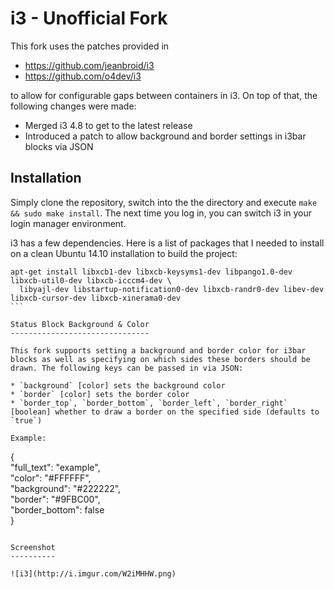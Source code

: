 i3 - Unofficial Fork
=====================

This fork uses the patches provided in

* https://github.com/jeanbroid/i3
* https://github.com/o4dev/i3

to allow for configurable gaps between containers in i3. On top of that, the following changes were made:

* Merged i3 4.8 to get to the latest release
* Introduced a patch to allow background and border settings in i3bar blocks via JSON

Installation
------------

Simply clone the repository, switch into the the directory and execute `make && sudo make install`. The next time you log in, you can switch i3 in your login manager environment.

i3 has a few dependencies. Here is a list of packages that I needed to install on a clean Ubuntu 14.10 installation to build the project:

````
apt-get install libxcb1-dev libxcb-keysyms1-dev libpango1.0-dev libxcb-util0-dev libxcb-icccm4-dev \
  libyajl-dev libstartup-notification0-dev libxcb-randr0-dev libev-dev libxcb-cursor-dev libxcb-xinerama0-dev
```

Status Block Background & Color
-------------------------------

This fork supports setting a background and border color for i3bar blocks as well as specifying on which sides these borders should be drawn. The following keys can be passed in via JSON:

* `background` [color] sets the background color
* `border` [color] sets the border color
* `border_top`, `border_bottom`, `border_left`, `border_right` [boolean] whether to draw a border on the specified side (defaults to `true`)

Example:

````
{ \
  "full_text": "example", \
  "color": "\#FFFFFF", \
  "background": "\#222222", \
  "border": "\#9FBC00", \
  "border_bottom": false \
}
```

Screenshot
----------

![i3](http://i.imgur.com/W2iMHHW.png)
